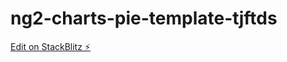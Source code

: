 # ng2-charts-pie-template-tjftds

[Edit on StackBlitz ⚡️](https://stackblitz.com/edit/ng2-charts-pie-template-tjftds)